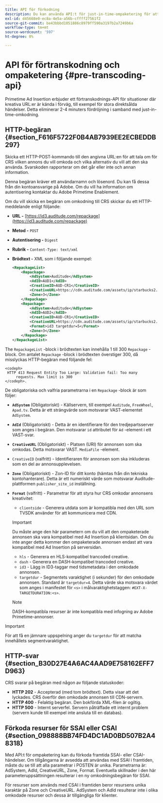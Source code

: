 ```yaml
---
title: API för förkodning
description: Du kan använda API:t för just-in-time-ompaketering för att koda annonsprojekt i förväg, så att det finns en innehållskompatibel version tillgänglig när det behövs, vilket eliminerar den 2-4 minuters fördröjning som är kopplad till just-in-time-ompaketering (JIT).
exl-id: d45668e0-ec8a-4e5a-a56b-cffff27561f2
source-git-commit: be43bbbd1051886c8979ff590a3197b2a7249b6a
workflow-type: tm+mt
source-wordcount: '597'
ht-degree: 0%

---
```


# API för förtranskodning och ompaketering {#pre-transcoding-api}

Primetime Ad Insertion erbjuder ett förtranskodnings-API för situationer där kreativa URL:er är kända i förväg, till exempel för stora direktsålda händelser.  Detta eliminerar 2-4 minuters fördröjning i samband med just-in-time-omkodning.

## HTTP-begäran {#section_F616F5722F0B4AB7939EE2ECBEDDB297}

Skicka ett HTTP-POST-kommando till den angivna URL:en för att tala om för CRS vilken annons du vill omkoda och vilka alternativ du vill att den ska använda. Svarskoden rapporterar om det går eller inte och annan information.

Denna begäran kräver ett användarnamn och lösenord. Du kan få dessa från din kontoansvarige på Adobe. Om du vill ha information om autentisering kontaktar du Adobe Primetime Enablement.

Om du vill skicka en begäran om omkodning till CRS skickar du ett HTTP-meddelande enligt följande:

* **URL -** [https://id3.auditude.com/repackage](https://id3.auditude.com/repackage)

* **Metod -** `POST`

* **Autentisering -** `Digest`

* **Rubrik -** `Content-Type: text/xml`

* **Brödtext -** XML som i följande exempel:

   ```xml
   <RepackageList>
       <Repackage>
           <AdSystem>Auditude</AdSystem>
           <AdID>AUD1</AdID>
           <CreativeID>AUD-CR1</CreativeID>
           <CreativeURL>https://cdn.auditude.com/assets/ip/starbucks2.mp4</CreativeURL>
           <Zone>3</Zone>
       </Repackage>
       <Repackage>
           <AdSystem>Auditude</AdSystem>
           <AdID>AUD2</AdID>
           <CreativeID>AUD-CR1</CreativeID>
           <CreativeURL>https://cdn.auditude.com/assets/ip/starbucks2.mp4</CreativeURL>
           <Format>id3 targetdur=5</Format>
           <Zone>3</Zone>
       </Repackage>
   </RepackageList>
   ```

The `RepackageList` -block i brödtexten kan innehålla 1 till 300 `Repackage` -block. Om antalet `Repackage` -block i brödtexten överstiger 300, då misslyckas HTTP-begäran med följande fel:

```
<codeph>
 HTTP 413 Request Entity Too Large: Validation fail: Too many
     requests. Max limit is 300
</codeph>.
```


De obligatoriska och valfria parametrarna i en `Repackage` -block är som följer:

* **`AdSystem`** (Obligatoriskt) - Källservern, till exempel `Auditude`, `FreeWheel`, `Apad.tv`. Detta är ett strängvärde som motsvarar VAST-elementet `AdSystem`.

* **`AdId`** (Obligatoriskt) - Detta är en identifierare för den tredjepartsserver som anges i begäran. Den motsvarar `id` attributet för `Ad` -element i ett VAST-svar.

* **`CreativeURL`** (Obligatoriskt) - Platsen (URI) för annonsen som ska omkodas. Detta motsvarar VAST. `MediaFile` -element.

* `CreativeID` (valfritt) - Identifieraren för annonsen som ska inkluderas som en del av annonsupplevelsen.
* **`Zone`** (Obligatoriskt) - Zon-ID för ditt konto (hämtas från din tekniska kontohanterare). Detta är ett numeriskt värde som motsvarar Auditude-plattformen `publisher_site_id` inställning.

* **`Format`** (valfritt) - Parametrar för att styra hur CRS omkodar annonsens kreativitet:

   * `clientside` - Generera utdata som är kompatibla med den URL som TVSDK använder för att kommunicera med CDN.
   >[!IMPORTANT]
   >
   >Du måste ange den här parametern om du vill att den ompaketerade annonsen ska vara kompatibel med Ad Insertion på klientsidan. Om du inte anger detta kommer den ompaketerade annonsen endast att vara kompatibel med Ad Insertion på serversidan.

   * `hls` - Generera en HLS-kompatibel trancoded creative.
   * `dash` - Generera en DASH-kompatibel trancoded creative.
   * `id3` - Lägg in ID3-taggar med tidsmetadata i den omkodade annonsen.
   * `targetdur` - Segmentets varaktighet (i sekunder) för den omkodade annonsen. Standard är `targetdur=4`. Detta värde ska motsvara värdet som anges i manifestet för `<s>` i målvaraktighetstaggen: `#EXT-X-TARGETDURATION:<s>`.

   >[!NOTE]
   >
   >DASH-kompatibla resurser är inte kompatibla med infogning av Adobe Primetime-annonser.

>[!IMPORTANT]
>
>För att få en jämnare uppspelning anger du `targetdur` för att matcha innehållets segmentvaraktighet.

## HTTP-svar {#section_B30D27E4A6AC4AAD9E758162EFF7D963}

CRS svarar på begäran med någon av följande statuskoder:

* **HTTP 202** - Accepterad (med tom brödtext). Detta visar att det lyckades. CRS överför den omkodade annonsen till CDN-servern.
* **HTTP 400** - Felaktig begäran. Den bokförda XML-filen är ogiltig.
* **HTTP 500** - Internt serverfel. Servern påträffade ett internt problem (servern kunde till exempel inte ansluta till en databas).

## Förkoda resurser för SSAI eller CSAI {#section_098888BB74FD4DC1AD0BD507B2A48318}

Med API:t för ompaketering kan du förkoda framtida SSAI- eller CSAI-händelser. Om tillgångarna är avsedda att användas med SSAI i framtiden, måste du se till att alla parametrar i POSTEN är unika. Parametrarna är: AdSystem, AdId, CreativeURL, Zone, Format. Eventuella skillnader i den här parameteruppsättningen resulterar i en ny omkodningsbegäran för SSAI.

För resurser som används med CSAI i framtiden beror resursens unika karaktär på Zone och CreativeURL. AdSystem och AdId resulterar inte i olika omkodade resurser och dessa är tillgängliga för klienter.
